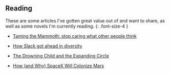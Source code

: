 ## Reading

These are some articles I've gotten great value out of and want to share, as
well as some novels I'm currently reading.
{: .font-size-4 }

* [Taming the Mammoth: stop caring what other people think](https://waitbutwhy.com/2014/06/taming-mammoth-let-peoples-opinions-run-life.html)

* [How Slack got ahead in diversity](https://www.theatlantic.com/technology/archive/2018/04/how-slack-got-ahead-in-diversity/558806/)

* [The Drowning Child and the Expanding Circle](https://forum.effectivealtruism.org/posts/SwG8Tj9RkG8DzpM4f/the-drowning-child-and-the-expanding-circle)

* [How (and Why) SpaceX Will Colonize Mars](https://waitbutwhy.com/2015/08/how-and-why-spacex-will-colonize-mars.html)
